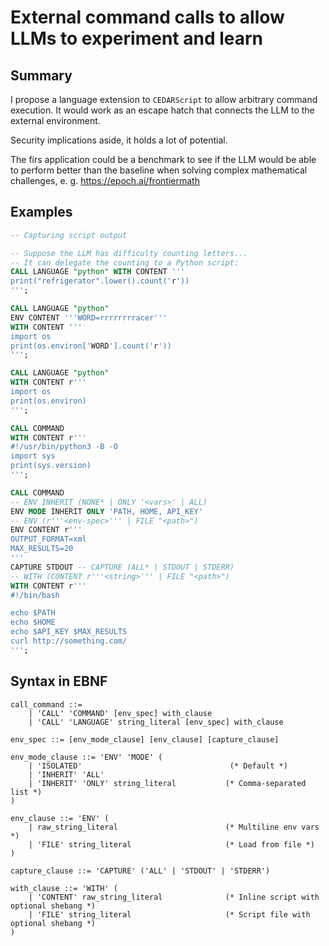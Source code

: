 # External command calls to allow LLMs to experiment and learn

## Summary
I propose a language extension to `CEDARScript` to allow arbitrary command execution.
It would work as an escape hatch that connects the LLM to the external environment.

Security implications aside, it holds a lot of potential.

The firs application could be a benchmark to see if the LLM would be able to perform better than the baseline
when solving complex mathematical challenges, e. g. https://epoch.ai/frontiermath

## Examples

```sql
-- Capturing script output

-- Suppose the LLM has difficulty counting letters...
-- It can delegate the counting to a Python script:
CALL LANGUAGE "python" WITH CONTENT '''
print("refrigerator".lower().count('r'))
''';

CALL LANGUAGE "python"
ENV CONTENT '''WORD=rrrrrrrracer'''
WITH CONTENT '''
import os
print(os.environ['WORD'].count('r'))
''';

CALL LANGUAGE "python"
WITH CONTENT r'''
import os
print(os.environ)
''';

CALL COMMAND
WITH CONTENT r'''
#!/usr/bin/python3 -B -O
import sys
print(sys.version)
''';

CALL COMMAND
-- ENV INHERIT (NONE* | ONLY '<vars>' | ALL)
ENV MODE INHERIT ONLY 'PATH, HOME, API_KEY'
-- ENV (r'''<env-spec>''' | FILE "<path>")
ENV CONTENT r'''
OUTPUT_FORMAT=xml
MAX_RESULTS=20
'''
CAPTURE STDOUT -- CAPTURE (ALL* | STDOUT | STDERR)
-- WITH (CONTENT r'''<string>''' | FILE "<path>") 
WITH CONTENT r'''
#!/bin/bash

echo $PATH
echo $HOME
echo $API_KEY $MAX_RESULTS
curl http://something.com/
''';

```

## Syntax in EBNF

```
call_command ::= 
    | 'CALL' 'COMMAND' [env_spec] with_clause
    | 'CALL' 'LANGUAGE' string_literal [env_spec] with_clause

env_spec ::= [env_mode_clause] [env_clause] [capture_clause]

env_mode_clause ::= 'ENV' 'MODE' (
    | 'ISOLATED'                                 (* Default *)
    | 'INHERIT' 'ALL'
    | 'INHERIT' 'ONLY' string_literal           (* Comma-separated list *)
)

env_clause ::= 'ENV' (
    | raw_string_literal                        (* Multiline env vars *)
    | 'FILE' string_literal                     (* Load from file *)
)

capture_clause ::= 'CAPTURE' ('ALL' | 'STDOUT' | 'STDERR')

with_clause ::= 'WITH' (
    | 'CONTENT' raw_string_literal              (* Inline script with optional shebang *)
    | 'FILE' string_literal                     (* Script file with optional shebang *)
)
```
